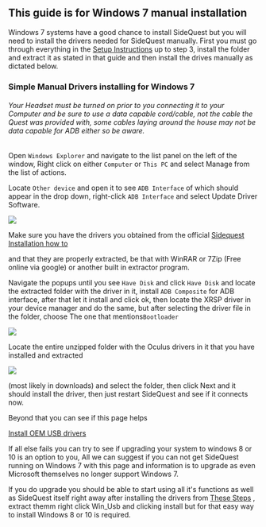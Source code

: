 ## This guide is for Windows 7 manual installation

Windows 7 systems have a good chance to install SideQuest but you will need to install the drivers needed for SideQuest manually.
First you must go through everything in the [Setup Instructions](https://sidequestvr.com/#/setup-howto) up to step 3, install the folder and extract it as stated in that guide and then install the drives manually as dictated below.

### Simple Manual Drivers installing for Windows 7

###### Your Headset must be turned on prior to you connecting it to your Computer and be sure to use a data capable cord/cable, not the cable the Quest was provided with, some cables laying around the house may not be data capable for ADB either so be aware.

Open `Windows Explorer` and navigate to the list panel on the left of the window, Right click on either `Computer` or `This PC` and select Manage from the list of actions.

Locate `Other device` and open it to see `ADB Interface` of which should appear in the drop down, right-click `ADB Interface` and select Update Driver Software. 

![](https://cdn.discordapp.com/attachments/615234075778875453/659967062306848768/unknown.png)

Make sure you have the drivers you obtained from the official [Sidequest Installation how to](https://github.com/the-expanse/SideQuest/wiki/SideQuest-Setup-&-How-To-install#step-3-install-drivers-windows-users-only)

and that they are properly extracted, be that with WinRAR or 7Zip (Free online via google) or another built in extractor program.

Navigate the popups until you see `Have Disk` and click `Have Disk` and locate the extracted folder with the driver in it,
install `ADB Composite` for ADB interface, after that let it install and click ok, then locate the XRSP driver in your device manager and do the same, but after selecting the driver file in the folder, choose The one that mentions`Bootloader`



![](https://cdn.discordapp.com/attachments/615234075778875453/659968807250690111/unknown.png)

Locate the entire unzipped folder with the Oculus drivers in it that you have installed and extracted

![](https://cdn.discordapp.com/attachments/615234075778875453/659970285679804419/unknown.png)

(most likely in downloads) and select the folder, then click Next and it should install the driver, then just restart SideQuest and see if it connects now.

Beyond that you can see if this page helps

[Install OEM USB drivers](https://developer.android.com/studio/run/oem-usb)

If all else fails you can try to see if upgrading your system to windows 8 or 10 is an option to you,
All we can suggest if you can not get SideQuest running on Windows 7 with this page and information is to upgrade as even Microsoft themselves no longer support Windows 7.

If you do upgrade you should be able to start using all it's functions as well as SideQuest itself right away after installing the drivers from [These Steps](https://sidequestvr.com/#/setup-howto) , extract themm right click Win_Usb and clicking install but for that easy way to install Windows 8 or 10 is required.